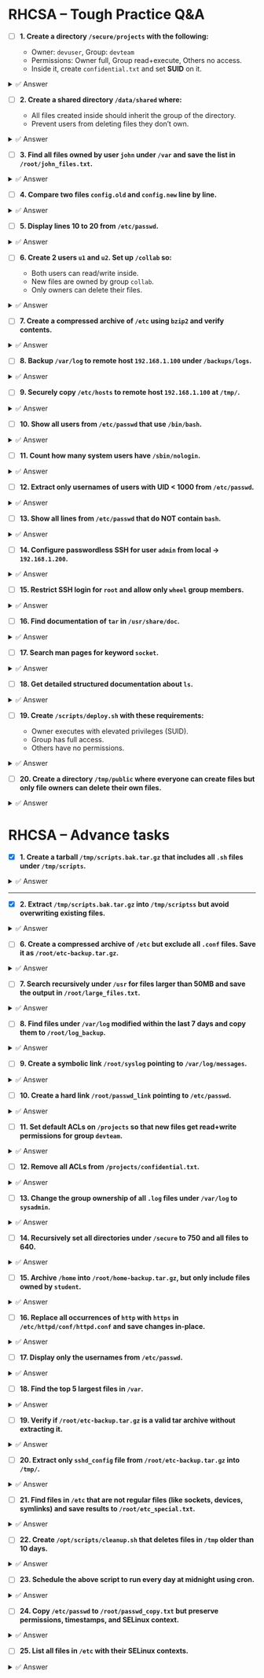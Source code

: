 # RHCSA – Tough Practice Q&A


* [ ] **1. Create a directory `/secure/projects` with the following:**

  * Owner: `devuser`, Group: `devteam`
  * Permissions: Owner full, Group read+execute, Others no access.
  * Inside it, create `confidential.txt` and set **SUID** on it.

<details><summary>✅ Answer</summary>

```bash
mkdir -p /secure/projects
chown devuser:devteam /secure/projects
chmod 750 /secure/projects
cd /secure/projects
touch confidential.txt
chmod 4740 confidential.txt
```

</details>

* [ ] **2. Create a shared directory `/data/shared` where:**

  * All files created inside should inherit the group of the directory.
  * Prevent users from deleting files they don’t own.

<details><summary>✅ Answer</summary>

```bash
mkdir -p /data/shared
chown :devteam /data/shared
chmod 2775 /data/shared   # SGID
chmod +t /data/shared     # Sticky bit
```

</details>

* [ ] **3. Find all files owned by user `john` under `/var` and save the list in `/root/john_files.txt`.**

<details><summary>✅ Answer</summary>

```bash
find /var -user john > /root/john_files.txt
```

</details>

* [ ] **4. Compare two files `config.old` and `config.new` line by line.**

<details><summary>✅ Answer</summary>

```bash
diff config.old config.new
```

</details>

* [ ] **5. Display lines 10 to 20 from `/etc/passwd`.**

<details><summary>✅ Answer</summary>

```bash
sed -n '10,20p' /etc/passwd
```

</details>

* [ ] **6. Create 2 users `u1` and `u2`. Set up `/collab` so:**

  * Both users can read/write inside.
  * New files are owned by group `collab`.
  * Only owners can delete their files.

<details><summary>✅ Answer</summary>

```bash
groupadd collab
useradd -G collab u1
useradd -G collab u2
mkdir /collab
chown root:collab /collab
chmod 2770 /collab
chmod +t /collab
```

</details>



* [ ] **7. Create a compressed archive of `/etc` using `bzip2` and verify contents.**

<details><summary>✅ Answer</summary>

```bash
tar cvjf etc_backup.tar.bz2 /etc
tar tvf etc_backup.tar.bz2 | less
```

</details>

* [ ] **8. Backup `/var/log` to remote host `192.168.1.100` under `/backups/logs`.**

<details><summary>✅ Answer</summary>

```bash
tar czf - /var/log | ssh user@192.168.1.100 "cat > /backups/logs/logs_backup.tar.gz"
```

</details>

* [ ] **9. Securely copy `/etc/hosts` to remote host `192.168.1.100` at `/tmp/`.**

<details><summary>✅ Answer</summary>

```bash
scp /etc/hosts user@192.168.1.100:/tmp/
```

</details>


* [ ] **10. Show all users from `/etc/passwd` that use `/bin/bash`.**

<details><summary>✅ Answer</summary>

```bash
grep "/bin/bash" /etc/passwd | cut -d: -f1
# or
cat /etc/passwd | grep /bin/bash | awk '{split($1,a,":"); print a[1]}'
```

</details>

* [ ] **11. Count how many system users have `/sbin/nologin`.**

<details><summary>✅ Answer</summary>

```bash
grep -c "/sbin/nologin" /etc/passwd
 # or
cat /etc/passwd | grep /sbin/nologin | wc -l
```

</details>

* [ ] **12. Extract only usernames of users with UID < 1000 from `/etc/passwd`.**

<details><summary>✅ Answer</summary>

```bash
awk -F: '$3 < 1000 {print $1}' /etc/passwd
```

</details>

* [ ] **13. Show all lines from `/etc/passwd` that do NOT contain `bash`.**

<details><summary>✅ Answer</summary>

```bash
grep -v bash /etc/passwd
```

</details>



* [ ] **14. Configure passwordless SSH for user `admin` from local → `192.168.1.200`.**

<details><summary>✅ Answer</summary>

```bash
ssh-keygen -t rsa
ssh-copy-id admin@192.168.1.200
ssh admin@192.168.1.200
```

</details>

* [ ] **15. Restrict SSH login for `root` and allow only `wheel` group members.**

<details><summary>✅ Answer</summary>

```bash
vi /etc/ssh/sshd_config
# PermitRootLogin no
# AllowGroups wheel
systemctl restart sshd
```

</details>



* [ ] **16. Find documentation of `tar` in `/usr/share/doc`.**

<details><summary>✅ Answer</summary>

```bash
ls /usr/share/doc/tar*
```

</details>

* [ ] **17. Search man pages for keyword `socket`.**

<details><summary>✅ Answer</summary>

```bash
man -k socket
```

</details>

* [ ] **18. Get detailed structured documentation about `ls`.**

<details><summary>✅ Answer</summary>

```bash
info ls
```

</details>



* [ ] **19. Create `/scripts/deploy.sh` with these requirements:**

  * Owner executes with elevated privileges (SUID).
  * Group has full access.
  * Others have no permissions.

<details><summary>✅ Answer</summary>

```bash
mkdir -p /scripts
touch /scripts/deploy.sh
chmod 4770 /scripts/deploy.sh
```

</details>

* [ ] **20. Create a directory `/tmp/public` where everyone can create files but only file owners can delete their own files.**

<details><summary>✅ Answer</summary>

```bash
mkdir /tmp/public
chmod 1777 /tmp/public
```

</details>

    
    
# RHCSA – Advance tasks


* [x] **1. Create a tarball `/tmp/scripts.bak.tar.gz` that includes all `.sh` files under `/tmp/scripts`.**

<details><summary>✅ Answer</summary>

```bash
cd /tmp

# make sure we have some files
mkdir -p scripts
cd scripts
touch file{1..5}.txt   # create dummy txt files
touch script{1..4}.sh  # create dummy sh files

# go back to /tmp and archive only .sh files
cd /tmp
tar cvaf scripts.bak.tar.gz scripts/*.sh   # c=create, v=verbose, a=auto-compress, f=file

file scripts.bak.tar.gz  # verify compression format
```

</details>

---

* [x] **2. Extract `/tmp/scripts.bak.tar.gz` into `/tmp/scriptss` but avoid overwriting existing files.**

<details><summary>✅ Answer</summary>

```bash
mkdir -p /tmp/scriptss

# Extract to /tmp/scriptss without overwriting existing files
tar -xavf /tmp/scripts.bak.tar.gz --skip-old-files -C /tmp/scriptss
```

</details>


* [ ] **6. Create a compressed archive of `/etc` but exclude all `.conf` files. Save it as `/root/etc-backup.tar.gz`.**

<details><summary>✅ Answer</summary>

```bash
tar --exclude='*.conf' -czf /root/etc-backup.tar.gz /etc
```

</details>

* [ ] **7. Search recursively under `/usr` for files larger than 50MB and save the output in `/root/large_files.txt`.**

<details><summary>✅ Answer</summary>

```bash
find /usr -type f -size +50M > /root/large_files.txt
```

</details>

* [ ] **8. Find files under `/var/log` modified within the last 7 days and copy them to `/root/log_backup`.**

<details><summary>✅ Answer</summary>

```bash
mkdir -p /root/log_backup
find /var/log -type f -mtime -7 -exec cp {} /root/log_backup/ \;
```

</details>

* [ ] **9. Create a symbolic link `/root/syslog` pointing to `/var/log/messages`.**

<details><summary>✅ Answer</summary>

```bash
ln -s /var/log/messages /root/syslog
```

</details>

* [ ] **10. Create a hard link `/root/passwd_link` pointing to `/etc/passwd`.**

<details><summary>✅ Answer</summary>

```bash
ln /etc/passwd /root/passwd_link
```

</details>

* [ ] **11. Set default ACLs on `/projects` so that new files get read+write permissions for group `devteam`.**

<details><summary>✅ Answer</summary>

```bash
setfacl -m g:devteam:rw /projects
setfacl -d -m g:devteam:rw /projects
```

</details>

* [ ] **12. Remove all ACLs from `/projects/confidential.txt`.**

<details><summary>✅ Answer</summary>

```bash
setfacl -b /projects/confidential.txt
```

</details>

* [ ] **13. Change the group ownership of all `.log` files under `/var/log` to `sysadmin`.**

<details><summary>✅ Answer</summary>

```bash
find /var/log -type f -name "*.log" -exec chgrp sysadmin {} +
```

</details>

* [ ] **14. Recursively set all directories under `/secure` to 750 and all files to 640.**

<details><summary>✅ Answer</summary>

```bash
find /secure -type d -exec chmod 750 {} +
find /secure -type f -exec chmod 640 {} +
```

</details>

* [ ] **15. Archive `/home` into `/root/home-backup.tar.gz`, but only include files owned by `student`.**

<details><summary>✅ Answer</summary>

```bash
tar --owner=student --group=student --create --gzip --file=/root/home-backup.tar.gz /home
```

</details>

* [ ] **16. Replace all occurrences of `http` with `https` in `/etc/httpd/conf/httpd.conf` and save changes in-place.**

<details><summary>✅ Answer</summary>

```bash
sed -i 's/http/https/g' /etc/httpd/conf/httpd.conf
```

</details>

* [ ] **17. Display only the usernames from `/etc/passwd`.**

<details><summary>✅ Answer</summary>

```bash
cut -d: -f1 /etc/passwd
```

</details>

* [ ] **18. Find the top 5 largest files in `/var`.**

<details><summary>✅ Answer</summary>

```bash
du -ah /var | sort -rh | head -5
```

</details>

* [ ] **19. Verify if `/root/etc-backup.tar.gz` is a valid tar archive without extracting it.**

<details><summary>✅ Answer</summary>

```bash
tar -tzf /root/etc-backup.tar.gz > /dev/null
```

</details>

* [ ] **20. Extract only `sshd_config` file from `/root/etc-backup.tar.gz` into `/tmp/`.**

<details><summary>✅ Answer</summary>

```bash
tar -xzf /root/etc-backup.tar.gz -C /tmp etc/ssh/sshd_config
```

</details>

* [ ] **21. Find files in `/etc` that are not regular files (like sockets, devices, symlinks) and save results to `/root/etc_special.txt`.**

<details><summary>✅ Answer</summary>

```bash
find /etc ! -type f > /root/etc_special.txt
```

</details>

* [ ] **22. Create `/opt/scripts/cleanup.sh` that deletes files in `/tmp` older than 10 days.**

<details><summary>✅ Answer</summary>

```bash
mkdir -p /opt/scripts
cat <<'EOF' > /opt/scripts/cleanup.sh
#!/bin/bash
find /tmp -type f -mtime +10 -delete
EOF
chmod +x /opt/scripts/cleanup.sh
```

</details>

* [ ] **23. Schedule the above script to run every day at midnight using cron.**

<details><summary>✅ Answer</summary>

```bash
echo "0 0 * * * /opt/scripts/cleanup.sh" >> /var/spool/cron/root
```

</details>

* [ ] **24. Copy `/etc/passwd` to `/root/passwd_copy.txt` but preserve permissions, timestamps, and SELinux context.**

<details><summary>✅ Answer</summary>

```bash
cp -a /etc/passwd /root/passwd_copy.txt
```

</details>

* [ ] **25. List all files in `/etc` with their SELinux contexts.**

<details><summary>✅ Answer</summary>

```bash
ls -Z /etc
```

</details>
